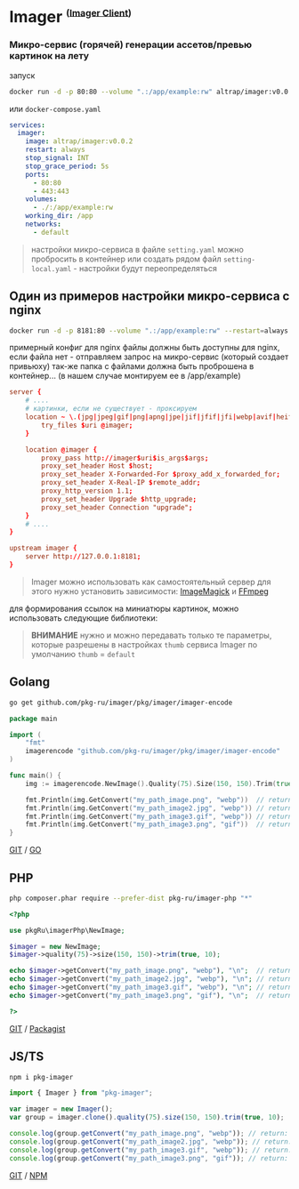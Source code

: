# Imager <sup><sub><sup>([Imager Client](https://github.com/pkg-ru/imager-client))</sub></sup></sub>
### Микро-сервис (горячей) генерации ассетов/превью картинок на лету

запуск

```bash
docker run -d -p 80:80 --volume ".:/app/example:rw" altrap/imager:v0.0.2
```

или `docker-compose.yaml`

```yaml
services:
  imager:
    image: altrap/imager:v0.0.2
    restart: always
    stop_signal: INT
    stop_grace_period: 5s
    ports:
      - 80:80
      - 443:443
    volumes:
      - ./:/app/example:rw
    working_dir: /app
    networks:
      - default
```

> настройки микро-сервиса в файле `setting.yaml`
> можно пробросить в контейнер или создать рядом файл `setting-local.yaml` - настройки будут переопределяться

## Один из примеров настройки микро-сервиса с nginx

```bash
docker run -d -p 8181:80 --volume ".:/app/example:rw" --restart=always altrap/imager:v0.0.2
```

примерный конфиг для nginx
файлы должны быть доступны для nginx, если файла нет - отправляем запрос на микро-сервис (который создает привьюху)
так-же папка с файлами должна быть проброшена в контейнер... (в нашем случае монтируем ее в /app/example)

```conf
server {
	# ....
	# картинки, если не существует - проксируем
	location ~ \.(jpg|jpeg|gif|png|apng|jpe|jif|jfif|jfi|webp|avif|heif|heic)$ {
		try_files $uri @imager;
	}

	location @imager {
		proxy_pass http://imager$uri$is_args$args;
		proxy_set_header Host $host;
		proxy_set_header X-Forwarded-For $proxy_add_x_forwarded_for;
		proxy_set_header X-Real-IP $remote_addr;
		proxy_http_version 1.1;
		proxy_set_header Upgrade $http_upgrade;
		proxy_set_header Connection "upgrade";
	}
	# ....
}

upstream imager {
    server http://127.0.0.1:8181;
}
```

> Imager можно использовать как самостоятельный сервер
> для этого нужно установить зависимости: [ImageMagick](https://imagemagick.org/script/download.php) и [FFmpeg](https://ffmpeg.org/download.html)

для формирования ссылок на миниатюры картинок, можно использовать следующие библиотеки:

> **ВНИМАНИЕ**
> нужно и можно передавать только те параметры,
> которые разрешены в настройках `thumb` сервиса Imager
> по умолчанию `thumb` = `default`

## Golang

```bash
go get github.com/pkg-ru/imager/pkg/imager/imager-encode
```

```go
package main

import (
	"fmt"
	imagerencode "github.com/pkg-ru/imager/pkg/imager/imager-encode"
)

func main() {
	img := imagerencode.NewImage().Quality(75).Size(150, 150).Trim(true, 10, nil)

	fmt.Println(img.GetConvert("my_path_image.png", "webp"))  // return: my_path_image/DqcECgCWSwoAlg.webp
	fmt.Println(img.GetConvert("my_path_image2.jpg", "webp")) // return: my_path_image2/DqcBCgCWSwoAlg.webp
	fmt.Println(img.GetConvert("my_path_image3.gif", "webp")) // return: my_path_image3/DqcDCgCWSwoAlg.webp
	fmt.Println(img.GetConvert("my_path_image3.png", "gif"))  // return: my_path_image3/DqcEAwCWSwoAlg.gif
}
```

[GIT](https://github.com/pkg-ru/imager/tree/master/pkg/imager/imager-encode) / [GO](https://pkg.go.dev/github.com/pkg-ru/imager/pkg/imager/imager-encode)

## PHP

```bash
php composer.phar require --prefer-dist pkg-ru/imager-php "*"
```

```php
<?php

use pkgRu\imagerPhp\NewImage;

$imager = new NewImage;
$imager->quality(75)->size(150, 150)->trim(true, 10);

echo $imager->getConvert("my_path_image.png", "webp"), "\n";  // return: my_path_image/DqcECgCWSwoAlg.webp
echo $imager->getConvert("my_path_image2.jpg", "webp"), "\n"; // return: my_path_image2/DqcBCgCWSwoAlg.webp
echo $imager->getConvert("my_path_image3.gif", "webp"), "\n"; // return: my_path_image3/DqcDCgCWSwoAlg.webp
echo $imager->getConvert("my_path_image3.png", "gif"), "\n";  // return: my_path_image3/DqcEAwCWSwoAlg.gif

?>
```

[GIT](https://github.com/pkg-ru/imager-php) / [Packagist](https://packagist.org/packages/pkg-ru/imager-php)

## JS/TS

```bash
npm i pkg-imager
```

```ts
import { Imager } from "pkg-imager";

var imager = new Imager();
var group = imager.clone().quality(75).size(150, 150).trim(true, 10);

console.log(group.getConvert("my_path_image.png", "webp")); // return: my_path_image/DqcECgCWSwoAlg.webp
console.log(group.getConvert("my_path_image2.jpg", "webp")); // return: my_path_image2/DqcBCgCWSwoAlg.webp
console.log(group.getConvert("my_path_image3.gif", "webp")); // return: my_path_image3/DqcDCgCWSwoAlg.webp
console.log(group.getConvert("my_path_image3.png", "gif")); // return: my_path_image3/DqcEAwCWSwoAlg.gif
```
[GIT](https://github.com/pkg-ru/imager-js) / [NPM](https://www.npmjs.com/package/pkg-imager)
